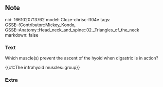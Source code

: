 ## Note
nid: 1661020713762
model: Cloze-chrisc-ff04e
tags: GSSE::!Contributor::Mickey_Kondo, GSSE::Anatomy::Head_neck_and_spine::02._Triangles_of_the_neck
markdown: false

### Text
Which muscle(s) prevent the ascent of the hyoid when digastric is
in action?
<div>
  {{c1::The infrahyoid muscles::group}}
</div>

### Extra

